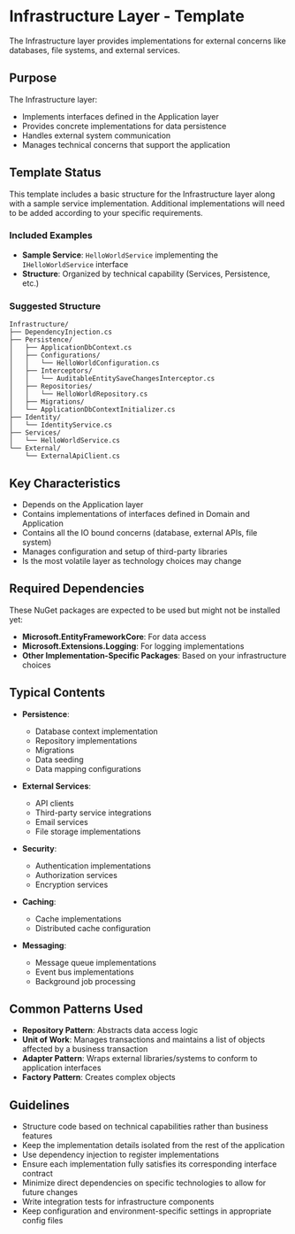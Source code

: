 # Infrastructure Layer - Template

The Infrastructure layer provides implementations for external concerns like databases, file systems, and external services.

## Purpose

The Infrastructure layer:

- Implements interfaces defined in the Application layer
- Provides concrete implementations for data persistence
- Handles external system communication
- Manages technical concerns that support the application

## Template Status

This template includes a basic structure for the Infrastructure layer along with a sample service implementation. Additional implementations will need to be added according to your specific requirements.

### Included Examples

- **Sample Service**: `HelloWorldService` implementing the `IHelloWorldService` interface
- **Structure**: Organized by technical capability (Services, Persistence, etc.)

### Suggested Structure

```
Infrastructure/
├── DependencyInjection.cs
├── Persistence/
│   ├── ApplicationDbContext.cs
│   ├── Configurations/
│   │   └── HelloWorldConfiguration.cs
│   ├── Interceptors/
│   │   └── AuditableEntitySaveChangesInterceptor.cs
│   ├── Repositories/
│   │   └── HelloWorldRepository.cs
│   ├── Migrations/
│   └── ApplicationDbContextInitializer.cs
├── Identity/
│   └── IdentityService.cs
├── Services/
│   └── HelloWorldService.cs
└── External/
    └── ExternalApiClient.cs
```

## Key Characteristics

- Depends on the Application layer
- Contains implementations of interfaces defined in Domain and Application
- Contains all the IO bound concerns (database, external APIs, file system)
- Manages configuration and setup of third-party libraries
- Is the most volatile layer as technology choices may change

## Required Dependencies

These NuGet packages are expected to be used but might not be installed yet:

- **Microsoft.EntityFrameworkCore**: For data access
- **Microsoft.Extensions.Logging**: For logging implementations
- **Other Implementation-Specific Packages**: Based on your infrastructure choices

## Typical Contents

- **Persistence**:
  - Database context implementation
  - Repository implementations
  - Migrations
  - Data seeding
  - Data mapping configurations

- **External Services**:
  - API clients
  - Third-party service integrations
  - Email services
  - File storage implementations

- **Security**:
  - Authentication implementations
  - Authorization services
  - Encryption services

- **Caching**:
  - Cache implementations
  - Distributed cache configuration

- **Messaging**:
  - Message queue implementations
  - Event bus implementations
  - Background job processing

## Common Patterns Used

- **Repository Pattern**: Abstracts data access logic
- **Unit of Work**: Manages transactions and maintains a list of objects affected by a business transaction
- **Adapter Pattern**: Wraps external libraries/systems to conform to application interfaces
- **Factory Pattern**: Creates complex objects

## Guidelines

- Structure code based on technical capabilities rather than business features
- Keep the implementation details isolated from the rest of the application
- Use dependency injection to register implementations
- Ensure each implementation fully satisfies its corresponding interface contract
- Minimize direct dependencies on specific technologies to allow for future changes
- Write integration tests for infrastructure components
- Keep configuration and environment-specific settings in appropriate config files